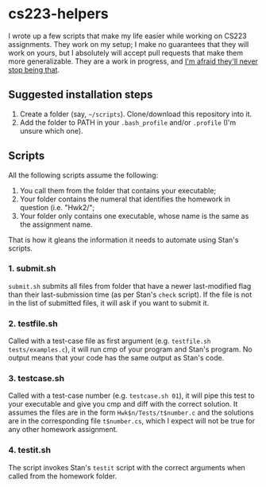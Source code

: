 cs223-helpers
=============

I wrote up a few scripts that make my life easier while working on CS223 assignments. They work on my setup; I make no guarantees that they will work on yours, but I absolutely will accept pull requests that make them more generalizable. They are a work in progress, and [I'm afraid they'll never stop being that](http://xkcd.com/1319/).

## Suggested installation steps
1. Create a folder (say, `~/scripts`). Clone/download this repository into it.
2. Add the folder to PATH in your `.bash_profile` and/or `.profile` (I'm unsure which one).

## Scripts
All the following scripts assume the following:

1. You call them from the folder that contains your executable;
2. Your folder contains the numeral that identifies the homework in question (i.e. "Hwk2/";
3. Your folder only contains one executable, whose name is the same as the assignment name.

That is how it gleans the information it needs to automate using Stan's scripts.

### 1. submit.sh
`submit.sh` submits all files from folder that have a newer last-modified flag than their last-submission time (as per Stan's `check` script). If the file is not in the list of submitted files, it will ask if you want to submit it.

### 2. testfile.sh
Called with a test-case file as first argument (e.g. `testfile.sh tests/examples.c`), it will run cmp of your program and Stan's program. No output means that your code has the same output as Stan's code.

### 3. testcase.sh
Called with a test-case number (e.g. `testcase.sh 01`), it will pipe this test to your executable and give you cmp and diff with the correct solution. It assumes the files are in the form `Hwk$n/Tests/t$number.c` and the solutions are in the corresponding file `t$number.cs`, which I expect will not be true for any other homework assignment.

### 4. testit.sh
The script invokes Stan's `testit` script with the correct arguments when called from the homework folder.
